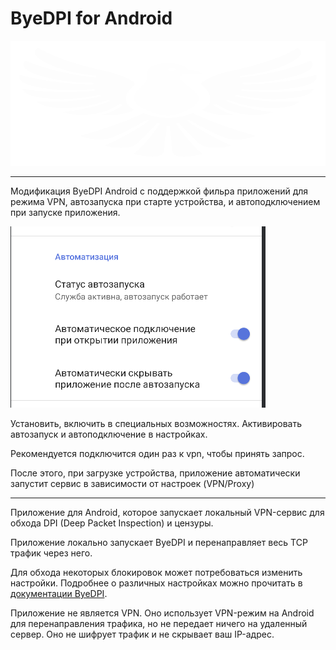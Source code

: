 # ByeDPI for Android

<div style="text-align: center;">
  <img alt="Логотип ByeDPI" src=".github/images/logo.svg" width="100%" height="200px">
</div>

---

Модификация ByeDPI Android с поддержкой фильра приложений для режима VPN, автозапуска при старте устройства, и автоподключением при запуске приложения.

<img alt="Скриншот" src=".github/images/settings_screen.png">

Установить, включить в специальных возможностях. Активировать автозапуск и автоподключение в настройках.

Рекомендуется подключится один раз к vpn, чтобы принять запрос.

После этого, при загрузке устройства, приложение автоматически запустит сервис в зависимости от настроек (VPN/Proxy)

---

Приложение для Android, которое запускает локальный VPN-сервис для обхода DPI (Deep Packet Inspection) и цензуры.

Приложение локально запускает ByeDPI и перенаправляет весь TCP трафик через него.

Для обхода некоторых блокировок может потребоваться изменить настройки. Подробнее о различных настройках можно прочитать в [документации ByeDPI](https://github.com/hufrea/byedpi/blob/v0.13/README.md).

Приложение не является VPN. Оно использует VPN-режим на Android для перенаправления трафика, но не передает ничего на удаленный сервер. Оно не шифрует трафик и не скрывает ваш IP-адрес.
